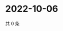 # 2022-10-06

共 0 条

<!-- BEGIN WEIBO -->
<!-- 最后更新时间 Thu Oct 06 2022 06:19:57 GMT+0800 (China Standard Time) -->

<!-- END WEIBO -->
